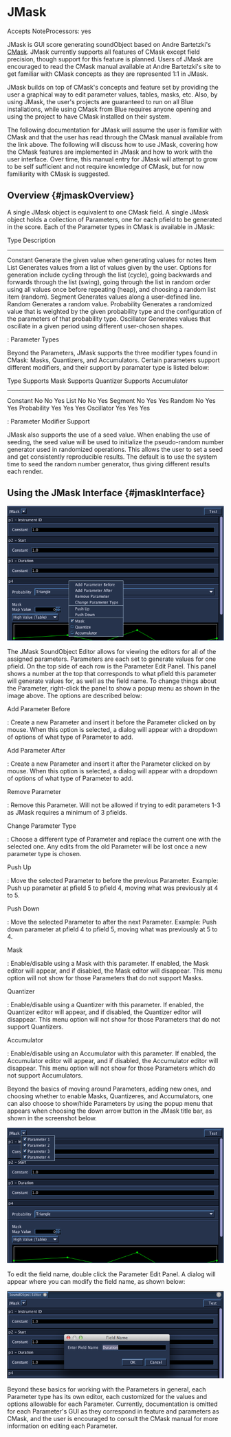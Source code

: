 JMask
=====

Accepts NoteProcessors: yes

JMask is GUI score generating soundObject based on Andre Bartetzki\'s
[CMask](http://www.bartetzki.de/en/software.html). JMask currently
supports all features of CMask except field precision, though support
for this feature is planned. Users of JMask are encouraged to read the
CMask manual available at Andre Bartetzki\'s site to get familiar with
CMask concepts as they are represented 1:1 in JMask.

JMask builds on top of CMask\'s concepts and feature set by providing
the user a graphical way to edit parameter values, tables, masks, etc.
Also, by using JMask, the user\'s projects are guaranteed to run on all
Blue installations, while using CMask from Blue requires anyone opening
and using the project to have CMask installed on their system.

The following documentation for JMask will assume the user is familiar
with CMask and that the user has read through the CMask manual available
from the link above. The following will discuss how to use JMask,
covering how the CMask features are implemented in JMask and how to work
with the user interface. Over time, this manual entry for JMask will
attempt to grow to be self sufficient and not require knowledge of
CMask, but for now familiarity with CMask is suggested.

Overview {#jmaskOverview}
--------

A single JMask object is equivalent to one CMask field. A single JMask
object holds a collection of Parameters, one for each pfield to be
generated in the score. Each of the Parameter types in CMask is
available in JMask:

  Type          Description
  ------------- -------------------------------------------------------------------------------------------------------------------------------------------------------------------------------------------------------------------------------------------------------------------------------------------------------------------
  Constant      Generate the given value when generating values for notes
  Item List     Generates values from a list of values given by the user. Options for generation include cycling through the list (cycle), going backwards and forwards through the list (swing), going through the list in random order using all values once before repeating (heap), and choosing a random list item (random).
  Segment       Generates values along a user-defined line.
  Random        Generates a random value.
  Probability   Generates a randomized value that is weighted by the given probability type and the configuration of the parameters of that probability type.
  Oscillator    Generates values that oscillate in a given period using different user-chosen shapes.

  : Parameter Types

Beyond the Parameters, JMask supports the three modifier types found in
CMask: Masks, Quantizers, and Accumulators. Certain parameters support
different modifiers, and their support by paramater type is listed
below:

  Type          Supports Mask   Supports Quantizer   Supports Accumulator
  ------------- --------------- -------------------- ----------------------
  Constant      No              No                   Yes
  List          No              No                   Yes
  Segment       No              Yes                  Yes
  Random        No              Yes                  Yes
  Probability   Yes             Yes                  Yes
  Oscillator    Yes             Yes                  Yes

  : Parameter Modifier Support

JMask also supports the use of a seed value. When enabling the use of
seeding, the seed value will be used to initialize the pseudo-random
number generator used in randomized operations. This allows the user to
set a seed and get consistently reproducible results. The default is to
use the system time to seed the random number generator, thus giving
different results each render.

Using the JMask Interface {#jmaskInterface}
-------------------------

![](images/jmask.png)

The JMask SoundObject Editor allows for viewing the editors for all of
the assigned parameters. Parameters are each set to generate values for
one pfield. On the top side of each row is the Parameter Edit Panel.
This panel shows a number at the top that corresponds to what pfield
this parameter will generate values for, as well as the field name. To
change things about the Parameter, right-click the panel to show a popup
menu as shown in the image above. The options are described below:

Add Parameter Before

:   Create a new Parameter and insert it before the Parameter clicked on
    by mouse. When this option is selected, a dialog will appear with a
    dropdown of options of what type of Parameter to add.

Add Parameter After

:   Create a new Parameter and insert it after the Parameter clicked on
    by mouse. When this option is selected, a dialog will appear with a
    dropdown of options of what type of Parameter to add.

Remove Parameter

:   Remove this Parameter. Will not be allowed if trying to edit
    parameters 1-3 as JMask requires a minimum of 3 pfields.

Change Parameter Type

:   Choose a different type of Parameter and replace the current one
    with the selected one. Any edits from the old Parameter will be lost
    once a new parameter type is chosen.

Push Up

:   Move the selected Parameter to before the previous Parameter.
    Example: Push up parameter at pfield 5 to pfield 4, moving what was
    previously at 4 to 5.

Push Down

:   Move the selected Parameter to after the next Parameter. Example:
    Push down parameter at pfield 4 to pfield 5, moving what was
    previously at 5 to 4.

Mask

:   Enable/disable using a Mask with this parameter. If enabled, the
    Mask editor will appear, and if disabled, the Mask editor will
    disappear. This menu option will not show for those Parameters that
    do not support Masks.

Quantizer

:   Enable/disable using a Quantizer with this parameter. If enabled,
    the Quantizer editor will appear, and if disabled, the Quantizer
    editor will disappear. This menu option will not show for those
    Parameters that do not support Quantizers.

Accumulator

:   Enable/disable using an Accumulator with this parameter. If enabled,
    the Accumulator editor will appear, and if disabled, the Accumulator
    editor will disappear. This menu option will not show for those
    Parameters which do not support Accumulators.

Beyond the basics of moving around Parameters, adding new ones, and
choosing whether to enable Masks, Quantizeres, and Accumulators, one can
also choose to show/hide Parameters by using the popup menu that appears
when choosing the down arrow button in the JMask title bar, as shown in
the screenshot below.

![](images/jmask2.png)

To edit the field name, double click the Parameter Edit Panel. A dialog
will appear where you can modify the field name, as shown below:

![](images/jmask_field_name.png)

Beyond these basics for working with the Parameters in general, each
Parameter type has its own editor, each customized for the values and
options allowable for each Parameter. Currently, documentation is
omitted for each Parameter\'s GUI as they correspond in feature and
parameters as CMask, and the user is encouraged to consult the CMask
manual for more information on editing each Parameter.
